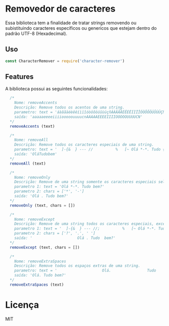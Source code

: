 # Removedor de caracteres

Essa biblioteca tem a finalidade de tratar strings removendo ou subistituindo caracteres específicos ou genericos que estejam dentro do padrão UTF-8 (Hexadecimal).

## Uso

```javascript
const CharacterRemover = require('character-remover') 
```

## Features

A biblioteca possui as seguintes funcionalidades:

```javascript
  /*
    Nome: removeAccents
    Descrição: Remove todos os acentos de uma string.
    parametro: text = 'áàâãäéèêëíìïîóòôõöúûùüçñÁÀÂÃÄÉÊÈËÍÌÏÎÓÒÔÕÖÚÛÙÜÇÑ'
    saída: 'aaaaaeeeeiiiiooooouuuucnAAAAAEEEEIIIIOOOOOUUUUCN'
  */
  removeAccents (text)

  /*
    Nome: removeAll
    Descrição: Remove todos os caracteres especiais de uma string.
    parametro: text = '  ]-{&  } --- //          %   [~ Olá *-*. Tudo {[ bem?'
    saída: 'OláTudobem'
  */
  removeAll (text)

  /*
    Nome: removeOnly
    Descrição: Remove de uma string somente os caracteres especiais selecionados.
    parametro 1: text = 'Olá *-*. Tudo bem?'
    parametro 2: chars = ['*', '-']
    saída: 'Olá . Tudo bem?'
  */
  removeOnly (text, chars = [])

  /*
    Nome: removeExcept
    Descrição: Remove de uma string todos os caracteres especiais, exceto os selecionados.
    parametro 1: text = '  ]-{&  } --- //;          %   [~ Olá *-*. Tudo {[ bem?'
    parametro 2: chars = ['?', '.', ' ']
    saída: '                    Olá . Tudo  bem?'
  */
  removeExcept (text, chars = [])

  /*
    Nome: removeExtraSpaces
    Descrição: Remove todos os espaços extras de uma string.
    parametro: text = '                    Olá.                Tudo      bem?'
    saída: 'Olá. Tudo bem?'
  */
  removeExtraSpaces (text)
```

# Licença

MIT
